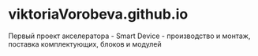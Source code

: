 # viktoriaVorobeva.github.io
Первый проект акселератора - Smart Device - производство и монтаж, поставка комплектующих, блоков и модулей
